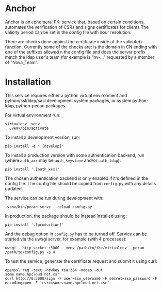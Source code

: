 Anchor
============

Anchor is an ephemeral PKI service that, based on certain conditions, automates the verification of CSRs and signs certificates for clients
The validity period can be set in the config file with hour resolution.

There are checks done against the certificate inside of the validate() function.
Currently some of the checks are: is the domain in CN ending with one of the suffixes allowed n the config file and does the server prefix match the ldap user's team (for example is "nv-..." requested by a member of "Nova\_Team".

Installation
============

This service requires either a python virtual environment and python/ssl/ldap/sasl development system packages, or system python-ldap, python-pecan packages.

For virtual environment run:

    virtualenv .venv
    . .venv/bin/activate

To install a development version, run:

    pip install -e '.[develop]'

To install a production version with some authentication backend, run (where `auth_xxx` may be `auth_keystone` and/or `auth_ldap`):

    pip install '.[auth_xxx]'

The chosen authentication backend is only enabled if it's defined in the config file. The config file should be copied from `config.py` with any details updated.

The service can be run during development with:

    .venv/bin/pecan serve --reload config.py

In production, the package should be instead installed using:

    pip install '.[production]'

And the debug option in `config.py` has to be turned off. Service can be started via the uwsgi server, for example (with 4 processes):

    uwsgi --http-socket :5000 --venv /path/to/the/virtualenv --pecan /path/to/config.py -p 4

To test the service, generate the certificate request and submit it using curl:

    openssl req -text -newkey rsa:384 -nodes -out some.name.hpcloud.net.csr
    curl http://0:5000/sign -F user=sso_username -F secret=sso_password -F encoding=pem -F 'csr=<some.name.hpcloud.net.csr'

